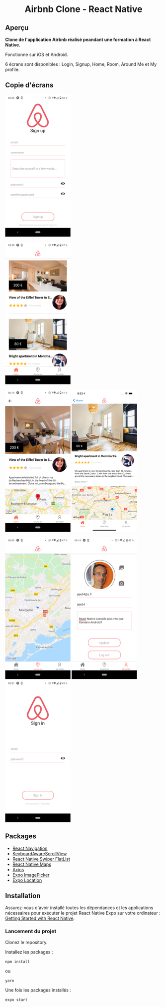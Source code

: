 <h1 align="center">
	Airbnb Clone - React Native
</h1>

## Aperçu

**Clone de l'application Airbnb réalisé peandant une formation à React Native.**

Fonctionne sur iOS et Android.

6 écrans sont disponibles : Login, Signup, Home, Room, Around Me et My profile.

## Copie d'écrans

<img
		width="210"
		alt="Capture 1"
		src="https://github.com/jeje034/le-reacteur-airbnb-react-native/blob/main/assets/Screenshot_SignUp.png">

<img
		width="210"
		alt="Capture 2"
		src="https://github.com/jeje034/le-reacteur-airbnb-react-native/blob/main/assets/Screenshot_Home.png">

<img
		width="210"
		alt="Capture 3 petit écran"
		src="https://github.com/jeje034/le-reacteur-airbnb-react-native/blob/main/assets/Screenshot_Room.png">
<img
		width="210"
		alt="Capture 3 grand écran"
		src="https://github.com/jeje034/le-reacteur-airbnb-react-native/blob/main/assets/Screenshot_RoomOnBigScreen.png">

<img
		width="210"
		alt="Capture 4"
		src="https://github.com/jeje034/le-reacteur-airbnb-react-native/blob/main/assets/Screenshot_AroudMe.png">
<img
		width="210"
		alt="Capture 5"
		src="https://github.com/jeje034/le-reacteur-airbnb-react-native/blob/main/assets/Screenshot_MyProfile.png">
<img
		width="210"
		alt="Capture 6"
		src="https://github.com/jeje034/le-reacteur-airbnb-react-native/blob/main/assets/Screenshot_SignIn.png">

## Packages

-   [React Navigation](https://reactnavigation.org/)
-   [KeyboardAwareScrollView](https://github.com/APSL/react-native-keyboard-aware-scroll-view)
-   [React Native Swiper FlatList](https://www.npmjs.com/package/react-native-swiper-flatlist)
-   [React Native Maps](https://github.com/react-native-community/react-native-maps)
-   [Axios](https://github.com/axios/axios)
-   [Expo ImagePicker](https://docs.expo.io/versions/latest/sdk/imagepicker/)
-   [Expo Location](https://docs.expo.io/versions/latest/sdk/location/)

## Installation

Assurez-vous d'avoir installé toutes les dépendances et les applications nécessaires pour exécuter le projet React Native Expo sur votre ordinateur : [Getting Started with React Native](https://facebook.github.io/react-native/docs/getting-started).

### Lancement du projet

Clonez le repository.

Installez les packages :

```
npm install
```

ou

```
yarn
```

Une fois les packages installés :

```bash
expo start
```
